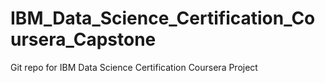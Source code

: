 # IBM_Data_Science_Certification_Coursera_Capstone
Git repo for IBM Data Science Certification Coursera Project
